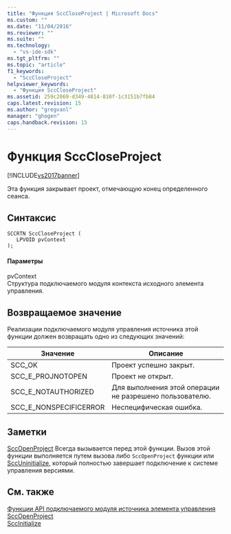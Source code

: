 ```yaml
---
title: "Функция SccCloseProject | Microsoft Docs"
ms.custom: ""
ms.date: "11/04/2016"
ms.reviewer: ""
ms.suite: ""
ms.technology: 
  - "vs-ide-sdk"
ms.tgt_pltfrm: ""
ms.topic: "article"
f1_keywords: 
  - "SccCloseProject"
helpviewer_keywords: 
  - "Функция SccCloseProject"
ms.assetid: 259c2069-d349-4814-810f-1c3151b7fb84
caps.latest.revision: 15
ms.author: "gregvanl"
manager: "ghogen"
caps.handback.revision: 15
---
```

# Функция SccCloseProject
[!INCLUDE[vs2017banner](../code-quality/includes/vs2017banner.md)]

Эта функция закрывает проект, отмечающую конец определенного сеанса.  
  
## Синтаксис  
  
```cpp#  
SCCRTN SccCloseProject (  
   LPVOID pvContext  
);  
```  
  
#### Параметры  
 pvContext  
 Структура подключаемого модуля контекста исходного элемента управления.  
  
## Возвращаемое значение  
 Реализации подключаемого модуля управления источника этой функции должен возвращать одно из следующих значений:  
  
|Значение|Описание|  
|--------------|--------------|  
|SCC\_OK|Проект успешно закрыт.|  
|SCC\_E\_PROJNOTOPEN|Проект не открыт.|  
|SCC\_E\_NOTAUTHORIZED|Для выполнения этой операции не разрешено пользователю.|  
|SCC\_E\_NONSPECIFICERROR|Неспецифическая ошибка.|  
  
## Заметки  
 [SccOpenProject](../extensibility/sccopenproject-function.md) Всегда вызывается перед этой функции. Вызов этой функции выполняется путем вызова либо `SccOpenProject` функции или [SccUninitialize](../extensibility/sccuninitialize-function.md), который полностью завершает подключение к системе управления версиями.  
  
## См. также  
 [Функции API подключаемого модуля источника элемента управления](../extensibility/source-control-plug-in-api-functions.md)   
 [SccOpenProject](../extensibility/sccopenproject-function.md)   
 [SccInitialize](../extensibility/sccinitialize-function.md)